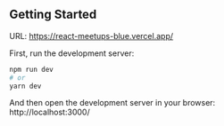 ## Getting Started

URL: https://react-meetups-blue.vercel.app/

First, run the development server:

```bash
npm run dev
# or
yarn dev
```

And then open the development server in your browser:
http://localhost:3000/
